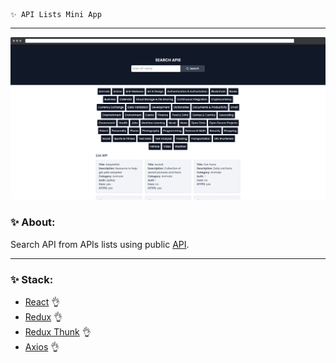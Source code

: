     ✨ API Lists Mini App

---
![API Lists Mini App](./public/preview.png)

### ✨ About:

Search API from APIs lists using public [API](https://api.publicapis.org/).

---

### ✨ Stack:

- [React](https://ru.reactjs.org/) 👌
- [Redux](https://redux.js.org/) 👌
- [Redux Thunk](https://www.npmjs.com/package/redux-thunk) 👌
- [Axios](https://www.npmjs.com/package/axios) 👌